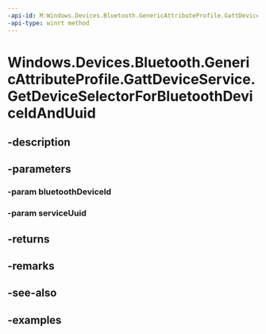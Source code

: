 ```yaml
---
-api-id: M:Windows.Devices.Bluetooth.GenericAttributeProfile.GattDeviceService.GetDeviceSelectorForBluetoothDeviceIdAndUuid(Windows.Devices.Bluetooth.BluetoothDeviceId,System.Guid)
-api-type: winrt method
---
```


<!-- Method syntax.
public string GattDeviceService.GetDeviceSelectorForBluetoothDeviceIdAndUuid(BluetoothDeviceId bluetoothDeviceId, Guid serviceUuid)
-->

# Windows.Devices.Bluetooth.GenericAttributeProfile.GattDeviceService.GetDeviceSelectorForBluetoothDeviceIdAndUuid

## -description

## -parameters

### -param bluetoothDeviceId

### -param serviceUuid

## -returns

## -remarks

## -see-also

## -examples

